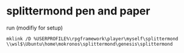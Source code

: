 # splittermond pen and paper

run (modifiy for setup)

```shell
mklink /D %USERPROFILE%\rpgframework\player\myself\splittermond \\wsl$\Ubuntu\home\mokronos\splittermond\genesis\splittermond
```
